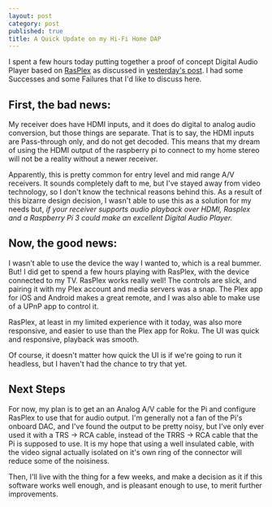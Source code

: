 ```yaml
---
layout: post
category: post
published: true
title: A Quick Update on my Hi-Fi Home DAP
---
```

I spent a few hours today putting together a proof of concept Digital Audio Player based on [RasPlex](http://www.rasplex.com) as discussed in [yesterday's post](http://ajroach42.com/a-hi-fi-digital-audio-player-for-your-home-stereo/). I had some Successes and some Failures that I'd like to discuss here. 

## First, the bad news:

My receiver does have HDMI inputs, and it does do digital to analog audio conversion, but those things are separate. That is to say, the HDMI inputs are Pass-through only, and do not get decoded. This means that my dream of using the HDMI output of the raspberry pi to connect to my home stereo will not be a reality without a newer receiver. 

Apparently, this is pretty common for entry level and mid range A/V receivers. It sounds completely daft to me, but I've stayed away from video technology, so I don't know the technical reasons behind this. As a result of this bizarre design decision, I wasn't able to use this as a solution for my needs but, *if your receiver supports audio playback over HDMI, Rasplex and a Raspberry Pi 3 could make an excellent Digital Audio Player.*

## Now, the good news: 

I wasn't able to use the device the way I wanted to, which is a real bummer. But! I did get to spend a few hours playing with RasPlex, with the device connected to my TV. RasPlex works really well! The controls are slick, and pairing it with my Plex account and media servers was a snap. The Plex app for iOS and Android makes a great remote, and I was also able to make use of a UPnP app to control it. 

RasPlex, at least in my limited experience with it today, was also more responsive, and easier to use than the Plex app for Roku. The UI was quick and responsive, playback was smooth. 

Of course, it doesn't matter how quick the UI is if we're going to run it headless, but I haven't had the chance to try that yet. 

## Next Steps

For now, my plan is to get an an Analog A/V cable for the Pi and configure RasPlex to use that for audio output. I'm generally not a fan of the Pi's onboard DAC, and I've found the output to be pretty noisy, but I've only ever used it with a TRS -> RCA cable, instead of the TRRS -> RCA cable that the Pi is supposed to use. It is my hope that using a well insulated cable, with the video signal actually isolated on it's own ring of the connector will reduce some of the noisiness. 

Then, I'll live with the thing for a few weeks, and make a decision as it if this software works well enough, and is pleasant enough to use, to merit further improvements.
